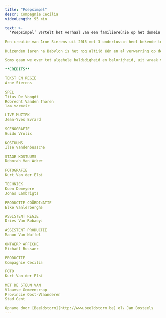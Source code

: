 ```yaml
---
title: "Poepsimpel"
descr: Compagnie Cecilia
videoLength: 95 min

text: >-
  ‘Poepsimpel’ vertelt het verhaal van een familiereünie op het domein van ‘de baron’. Hij heeft zijn kasteel verkocht en nodigt voor een laatste keer de mensen uit die hem na aan het hart liggen. Van Arne Sierens met Titus De Voogdt, Robrecht Vanden Thoren en Tom Vermeir.  
  
Een creatie van Arne Sierens uit 2015 met 3 ondertussen heel bekende topspelers Titus De Voogdt (The Missing - BBC, WELP) , Robrecht Vanden Thoren (Tom & Harry, Hasta La Vista), Tom Vermeir (Belgica) en live-muziek van Franse muzikant Jean-Yves Evrard.  
  
Duizenden jaren na Babylon is het nog altijd één en al verwarring op de aarde, in onze hoofden en in ons leven. We gedragen ons deftig, houden ons voortdurend in en lopen braaf en netjes tussen de lijnen. Maar af en toe houden we het niet meer vol en barsten we uit. Zo is het ook in ons theater ...  
  
Soms gaan we over tot algehele baldadigheid en balorigheid, uit wraak voor dit soms zinloze leven en de maatschappij die een veel te hoge druk op ons legt. Er is alleen zogenaamde redelijkheid. Plus al die perikelen thuis, de stille ruzies die ons opvreten. Waar is het wilde en het flamboyante? Laat ons dringend een voorstelling maken die ons van binnen en van buiten licht en lucht geeft.

**CREDITS**  
‍  
TEKST EN REGIE  
Arne Sierens  
  
SPEL  
Titus De Voogdt  
Robrecht Vanden Thoren  
Tom Vermeir  
  
LIVE-MUZIEK  
Jean-Yves Evrard  
  
SCENOGRAFIE  
Guido Vrolix  
  
KOSTUUMS  
Ilse Vandenbussche  
  
STAGE KOSTUUMS  
Deborah Van Acker  
  
FOTOGRAFIE  
Kurt Van der Elst  
  
TECHNIEK  
Koen Demeyere  
Jonas Lambrigts  
  
PRODUCTIE COÖRDINATIE  
Elke Vanlerberghe  
  
ASSISTENT REGIE  
Dries Van Robaeys  
  
ASSISTENT PRODUCTIE  
Manon Van Nuffel  
  
ONTWERP AFFICHE  
Michaël Bussaer  
  
PRODUCTIE  
Compagnie Cecilia

FOTO  
Kurt Van der Elst  
  
MET DE STEUN VAN  
Vlaamse Gemeenschap  
Provincie Oost-Vlaanderen  
Stad Gent

Opname door [Beeldstorm](http://www.beeldstorm.be) olv Jan Bosteels
---
```

